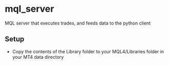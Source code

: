 # mql_server

MQL server that executes trades, and feeds data to the python client

## Setup

- Copy the contents of the Library folder to your MQL4/Libraries folder in your MT4 data directory